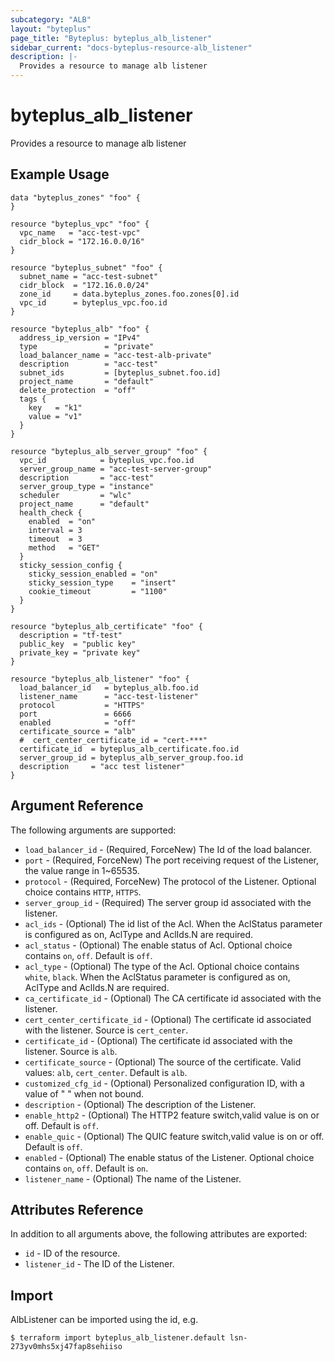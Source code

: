```yaml
---
subcategory: "ALB"
layout: "byteplus"
page_title: "Byteplus: byteplus_alb_listener"
sidebar_current: "docs-byteplus-resource-alb_listener"
description: |-
  Provides a resource to manage alb listener
---
```

# byteplus_alb_listener
Provides a resource to manage alb listener
## Example Usage
```hcl
data "byteplus_zones" "foo" {
}

resource "byteplus_vpc" "foo" {
  vpc_name   = "acc-test-vpc"
  cidr_block = "172.16.0.0/16"
}

resource "byteplus_subnet" "foo" {
  subnet_name = "acc-test-subnet"
  cidr_block  = "172.16.0.0/24"
  zone_id     = data.byteplus_zones.foo.zones[0].id
  vpc_id      = byteplus_vpc.foo.id
}

resource "byteplus_alb" "foo" {
  address_ip_version = "IPv4"
  type               = "private"
  load_balancer_name = "acc-test-alb-private"
  description        = "acc-test"
  subnet_ids         = [byteplus_subnet.foo.id]
  project_name       = "default"
  delete_protection  = "off"
  tags {
    key   = "k1"
    value = "v1"
  }
}

resource "byteplus_alb_server_group" "foo" {
  vpc_id            = byteplus_vpc.foo.id
  server_group_name = "acc-test-server-group"
  description       = "acc-test"
  server_group_type = "instance"
  scheduler         = "wlc"
  project_name      = "default"
  health_check {
    enabled  = "on"
    interval = 3
    timeout  = 3
    method   = "GET"
  }
  sticky_session_config {
    sticky_session_enabled = "on"
    sticky_session_type    = "insert"
    cookie_timeout         = "1100"
  }
}

resource "byteplus_alb_certificate" "foo" {
  description = "tf-test"
  public_key  = "public key"
  private_key = "private key"
}

resource "byteplus_alb_listener" "foo" {
  load_balancer_id   = byteplus_alb.foo.id
  listener_name      = "acc-test-listener"
  protocol           = "HTTPS"
  port               = 6666
  enabled            = "off"
  certificate_source = "alb"
  #  cert_center_certificate_id = "cert-***"
  certificate_id  = byteplus_alb_certificate.foo.id
  server_group_id = byteplus_alb_server_group.foo.id
  description     = "acc test listener"
}
```
## Argument Reference
The following arguments are supported:
* `load_balancer_id` - (Required, ForceNew) The Id of the load balancer.
* `port` - (Required, ForceNew) The port receiving request of the Listener, the value range in 1~65535.
* `protocol` - (Required, ForceNew) The protocol of the Listener. Optional choice contains `HTTP`, `HTTPS`.
* `server_group_id` - (Required) The server group id associated with the listener.
* `acl_ids` - (Optional) The id list of the Acl. When the AclStatus parameter is configured as on, AclType and AclIds.N are required.
* `acl_status` - (Optional) The enable status of Acl. Optional choice contains `on`, `off`. Default is `off`.
* `acl_type` - (Optional) The type of the Acl. Optional choice contains `white`, `black`. When the AclStatus parameter is configured as on, AclType and AclIds.N are required.
* `ca_certificate_id` - (Optional) The CA certificate id associated with the listener.
* `cert_center_certificate_id` - (Optional) The certificate id associated with the listener. Source is `cert_center`.
* `certificate_id` - (Optional) The certificate id associated with the listener. Source is `alb`.
* `certificate_source` - (Optional) The source of the certificate. Valid values: `alb`, `cert_center`. Default is `alb`.
* `customized_cfg_id` - (Optional) Personalized configuration ID, with a value of " " when not bound.
* `description` - (Optional) The description of the Listener.
* `enable_http2` - (Optional) The HTTP2 feature switch,valid value is on or off. Default is `off`.
* `enable_quic` - (Optional) The QUIC feature switch,valid value is on or off. Default is `off`.
* `enabled` - (Optional) The enable status of the Listener. Optional choice contains `on`, `off`. Default is `on`.
* `listener_name` - (Optional) The name of the Listener.

## Attributes Reference
In addition to all arguments above, the following attributes are exported:
* `id` - ID of the resource.
* `listener_id` - The ID of the Listener.


## Import
AlbListener can be imported using the id, e.g.
```
$ terraform import byteplus_alb_listener.default lsn-273yv0mhs5xj47fap8sehiiso
```


